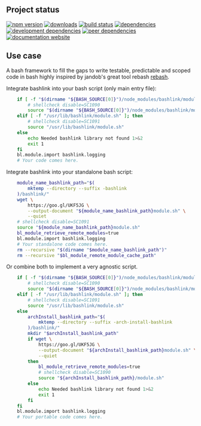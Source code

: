 <!-- #!/usr/bin/env markdown
-*- coding: utf-8 -*-
region header
Copyright Torben Sickert 16.12.2012

License
-------

This library written by Torben Sickert stand under a creative commons naming
3.0 unported license. see http://creativecommons.org/licenses/by/3.0/deed.de
endregion -->

Project status
--------------

[![npm version](https://badge.fury.io/js/bashlink.svg)](https://www.npmjs.com/package/bashlink)
[![downloads](https://img.shields.io/npm/dy/bashlink.svg)](https://www.npmjs.com/package/bashlink)
[![build status](https://travis-ci.org/thaibault/bashlink.svg?branch=master)](https://travis-ci.org/thaibault/bashlink)
[![dependencies](https://img.shields.io/david/thaibault/bashlink.svg)](https://david-dm.org/thaibault/bashlink)
[![development dependencies](https://img.shields.io/david/dev/thaibault/bashlink.svg)](https://david-dm.org/thaibault/bashlink?type=dev)
[![peer dependencies](https://img.shields.io/david/peer/thaibault/bashlink.svg)](https://david-dm.org/thaibault/bashlink?type=peer)
[![documentation website](https://img.shields.io/website-up-down-green-red/http/torben.website/bashlink.svg?label=documentation-website)](http://torben.website/bashlink)

Use case
--------

A bash framework to fill the gaps to write testable, predictable and scoped
code in bash highly inspired by jandob's great tool rebash
[rebash](https://github.com/jandob/rebash).

Integrate bashlink into your bash script (only main entry file):

```bash
    if [ -f "$(dirname "${BASH_SOURCE[0]}")/node_modules/bashlink/module.sh" ]; then
        # shellcheck disable=SC1090
        source "$(dirname "${BASH_SOURCE[0]}")/node_modules/bashlink/module.sh"
    elif [ -f "/usr/lib/bashlink/module.sh" ]; then
        # shellcheck disable=SC1091
        source "/usr/lib/bashlink/module.sh"
    else
        echo Needed bashlink library not found 1>&2
        exit 1
    fi
    bl.module.import bashlink.logging
    # Your code comes here.
```

Integrate bashlink into your standalone bash script:

```bash
    module_name_bashlink_path="$(
        mktemp --directory --suffix -bashlink
    )/bashlink/"
    wget \
        https://goo.gl/UKF5JG \
        --output-document "${module_name_bashlink_path}module.sh" \
        --quiet
    # shellcheck disable=SC1091
    source "${module_name_bashlink_path}module.sh"
    bl_module_retrieve_remote_modules=true
    bl.module.import bashlink.logging
    # Your standalone code comes here.
    rm --recursive "$(dirname "$module_name_bashlink_path")"
    rm --recursive "$bl_module_remote_module_cache_path"
```

Or combine both to implement a very agnostic script.

```bash
    if [ -f "$(dirname "${BASH_SOURCE[0]}")/node_modules/bashlink/module.sh" ]; then
        # shellcheck disable=SC1090
        source "$(dirname "${BASH_SOURCE[0]}")/node_modules/bashlink/module.sh"
    elif [ -f "/usr/lib/bashlink/module.sh" ]; then
        # shellcheck disable=SC1091
        source "/usr/lib/bashlink/module.sh"
    else
        archInstall_bashlink_path="$(
            mktemp --directory --suffix -arch-install-bashlink
        )/bashlink/"
        mkdir "$archInstall_bashlink_path"
        if wget \
            https://goo.gl/UKF5JG \
            --output-document "${archInstall_bashlink_path}module.sh" \
            --quiet
        then
            bl_module_retrieve_remote_modules=true
            # shellcheck disable=SC1090
            source "${archInstall_bashlink_path}/module.sh"
        else
            echo Needed bashlink library not found 1>&2
            exit 1
        fi
    fi
    bl.module.import bashlink.logging
    # Your portable code comes here.
```

<!-- region vim modline
vim: set tabstop=4 shiftwidth=4 expandtab:
vim: foldmethod=marker foldmarker=region,endregion:
endregion -->
